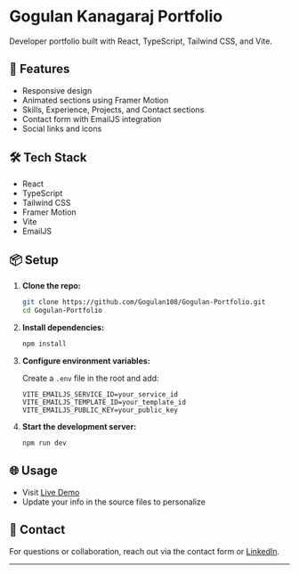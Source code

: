 # Gogulan Kanagaraj Portfolio

Developer portfolio built with React, TypeScript, Tailwind CSS, and Vite.

## 🚀 Features

- Responsive design
- Animated sections using Framer Motion
- Skills, Experience, Projects, and Contact sections
- Contact form with EmailJS integration
- Social links and icons

## 🛠 Tech Stack

- React
- TypeScript
- Tailwind CSS
- Framer Motion
- Vite
- EmailJS

## 📦 Setup

1. **Clone the repo:**

   ```sh
   git clone https://github.com/Gogulan108/Gogulan-Portfolio.git
   cd Gogulan-Portfolio
   ```

2. **Install dependencies:**

   ```sh
   npm install
   ```

3. **Configure environment variables:**

   Create a `.env` file in the root and add:

   ```
   VITE_EMAILJS_SERVICE_ID=your_service_id
   VITE_EMAILJS_TEMPLATE_ID=your_template_id
   VITE_EMAILJS_PUBLIC_KEY=your_public_key
   ```

4. **Start the development server:**
   ```sh
   npm run dev
   ```

## 🌐 Usage

- Visit [Live Demo](https://gogulan-portfolio.vercel.app/)
- Update your info in the source files to personalize

## 📧 Contact

For questions or collaboration, reach out via the contact form or [LinkedIn](https://www.linkedin.com/in/gogulankanagaraj/).

---
